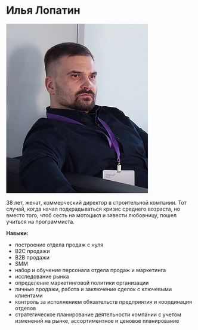 # Илья Лопатин

![](/img/profile.jpg)

38 лет, женат, коммерческий директор в строительной компании. Тот случай, когда начал подкрадываться кризис среднего возраста, но вместо того, чтоб сесть на мотоцикл и завести любовницу, пошел учиться на программиста.

**Навыки:**
- построение отдела продаж с нуля
- B2C продажи
- B2B продажи
- SMM
- набор и обучение персонала отдела продаж и маркетинга
- исследование рынка
- определение маркетинговой политики организации
- личные продажи, работа и заключение сделок с ключевыми клиентами
- контроль за исполнением обязательств предприятия и координация отделов
- стратегическое планирование деятельности компании с учетом изменений на рынке, ассортиментное и ценовое планирование
